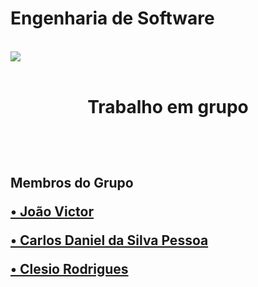 # Engenharia de Software
<br>
<img align ="center" src="en.jpg">  
<br>
<br>

<h1>
 <p align ="center">Trabalho em grupo</p>
 <br>
 </h1>

 <h2>
 <p>Membros do Grupo</p>
 
 <p><a href="https://github.com/jvpererinha">• João Victor</a> </p>

 <p><a href="https://github.com/kodagmaster">• Carlos Daniel da Silva Pessoa</a> </p>
 
 <p><a href="https://github.com/clesiocrc">• Clesio Rodrigues</a></p>

</h2>
